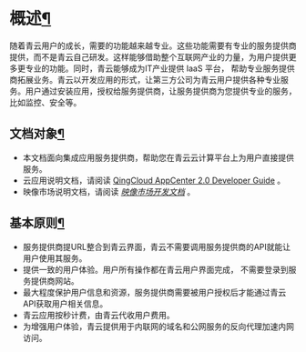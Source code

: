 ---
---

# 概述[¶](#app-common-overview "永久链接至标题")

随着青云用户的成长，需要的功能越来越专业。这些功能需要有专业的服务提供商提供，而不是青云自己研发。这样能够借助整个互联网产业的力量，为用户提供更多更专业的功能。同时，青云能够成为IT产业提供 IaaS 平台， 帮助专业服务提供商拓展业务。青云以开发应用的形式，让第三方公司为青云用户提供各种专业服务。用户通过安装应用，授权给服务提供商，让服务提供商为您提供专业的服务，比如监控、安全等。

## 文档对象[¶](#id2 "永久链接至标题")

*   本文档面向集成应用服务提供商，帮助您在青云云计算平台上为用户直接提供服务。
*   云应用说明文档，请阅读 [QingCloud AppCenter 2.0 Developer Guide](../../appcenter/) 。
*   映像市场说明文档，请阅读 [_映像市场开发文档_](../../imageapp/index.html#image-app) 。

## 基本原则[¶](#id3 "永久链接至标题")

*   服务提供商提URL整合到青云界面，青云不需要调用服务提供商的API就能让用户使用其服务。
*   提供一致的用户体验。用户所有操作都在青云用户界面完成， 不需要登录到服务提供商网站。
*   最大程度保护用户信息和资源，服务提供商需要被用户授权后才能通过青云API获取用户相关信息。
*   青云应用按秒计费，由青云代收用户费用。
*   为增强用户体验，青云提供用于内联网的域名和公网服务的反向代理加速内网访问。
